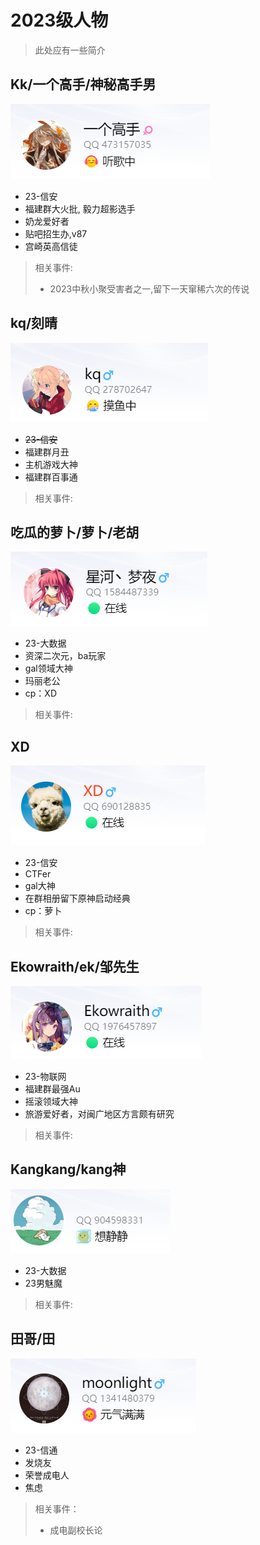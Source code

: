 # 2023级人物

> 此处应有一些简介

## Kk/一个高手/神秘高手男
![Kk](../imgs/image_Kk.png)
- 23-信安
- 福建群大火批, 毅力超影选手
- 奶龙爱好者
- 贴吧招生办,v87
- 宫崎英高信徒
> 相关事件:
> - 2023中秋小聚受害者之一,留下一天窜稀六次的传说
> 

## kq/刻晴
![kq](../imgs/image_kq.png)
- ~~23-信安~~
- 福建群月丑
- 主机游戏大神
- 福建群百事通
> 相关事件:

## 吃瓜的萝卜/萝卜/老胡
![萝卜](../imgs/image_luobo.png)
- 23-大数据
- 资深二次元，ba玩家
- gal领域大神
- 玛丽老公
- cp：XD
> 相关事件:

## XD
![XD](../imgs/image_XD.png)
- 23-信安
- CTFer
- gal大神
- 在群相册留下原神启动经典
- cp：萝卜
> 相关事件:

## Ekowraith/ek/邹先生
![ek](../imgs/image_ek.png)
- 23-物联网
- 福建群最强Au
- 摇滚领域大神
- 旅游爱好者，对闽广地区方言颇有研究
> 相关事件:

## Kangkang/kang神
![kangkang](../imgs/image_kangkang.png)
- 23-大数据
- 23男魅魔

> 相关事件:

## 田哥/田
![tiange](../imgs/image_tiange.png)
- 23-信通
- 发烧友
- 荣誉成电人
- 焦虑
> 相关事件：
> - 成电副校长论

